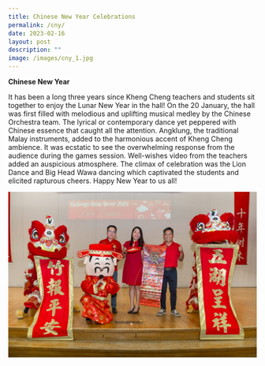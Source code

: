 ```yaml
---
title: Chinese New Year Celebrations
permalink: /cny/
date: 2023-02-16
layout: post
description: ""
image: /images/cny_1.jpg
---
```



**Chinese New Year**

It has been a long three years since Kheng Cheng teachers and students sit together to enjoy the Lunar New Year in the hall! On the 20 January, the hall was first filled with melodious and uplifting musical medley by the Chinese Orchestra team. The lyrical or contemporary dance yet peppered with Chinese essence that caught all the attention. Angklung, the traditional Malay instruments, added to the harmonious accent of Kheng Cheng ambience. It was ecstatic to see the overwhelming response from the audience during the games session. Well-wishes video from the teachers added an auspicious atmosphere. The climax of celebration was the Lion Dance and Big Head Wawa dancing which captivated the students and elicited rapturous cheers. Happy New Year to us all!

![](/images/cny_1.jpg)